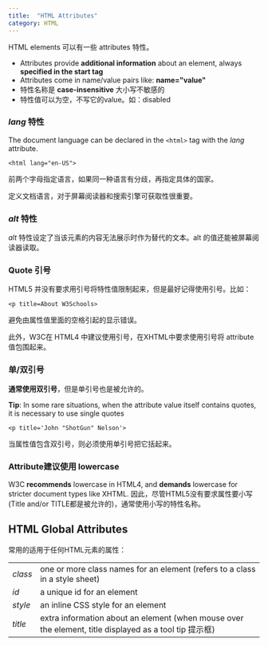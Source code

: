 ```yaml
---
title:  "HTML Attributes"
category: HTML
---
```

HTML elements 可以有一些 attributes 特性。

+ Attributes provide **additional information** about an element, always **specified in the start tag**
+ Attributes come in name/value pairs like: **name="value"**
+ 特性名称是 **case-insensitive** 大小写不敏感的
+ 特性值可以为空，不写它的value。如：disabled

<!--more-->

### _lang_ 特性

The document language can be declared in the `<html>` tag with the _lang_ attribute.

    <html lang="en-US">

前两个字母指定语言，如果同一种语言有分歧，再指定具体的国家。

<span class="t-blue">定义文档语言，对于屏幕阅读器和搜索引擎可获取性很重要</span>。

### _alt_ 特性

_alt_ 特性设定了当该元素的内容无法展示时作为替代的文本。alt 的值还能被屏幕阅读器读取。

### Quote 引号

HTML5 并没有要求用引号将特性值限制起来，但是最好记得使用引号。比如：

    <p title=About W3Schools>  

避免由属性值里面的空格引起的显示错误。

此外，W3C在 HTML4 中建议使用引号，在XHTML中要求使用引号将 attribute 值包围起来。

### 单/双引号

**通常使用双引号**，但是单引号也是被允许的。

**Tip**: In some rare situations, when the attribute value itself contains quotes, it is necessary to use single quotes

    <p title='John "ShotGun" Nelson'>  

当属性值包含双引号，则必须使用单引号把它括起来。

### Attribute建议使用 lowercase

W3C **recommends** lowercase in HTML4, and **demands** lowercase for stricter document types like XHTML.
因此，尽管HTML5没有要求属性要小写(Title and/or TITLE都是被允许的)，通常使用小写的特性名称。

## HTML Global Attributes

常用的适用于任何HTML元素的属性：

<table>
  <tbody>
    <tr>
      <td><i>class</i></td><td>one or more class names for an element (refers to a class in a style sheet)</td>
    </tr>
    <tr>
      <td><i>id</i></td><td>a unique id for an element</td>
    </tr>
    <tr>
      <td><i>style</i></td><td>an inline CSS style for an element</td>
    </tr>
    <tr>
      <td><i>title</i></td><td>extra information about an element (when mouse over the element, title displayed as a tool tip 提示框)</td>
    </tr>
  </tbody>
</table>
